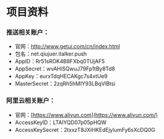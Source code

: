 # 项目资料

### 推送相关账户：

- 官网：<http://www.getui.com/cn/index.html>
- 包名：net.qiujuer.italker.push
- AppID：Rr51sROK4B8FXbq0TUjAF5
- AppSecret：wvAHiSQwuJ79Fp1tBy8Td8
- AppKey：eurxTdqHECAKgc7s4xtUe9
- MasterSecret：2zqRh5hMIY93LBqVlBtsi

### 阿里云相关账户：

- 官网：[https://www.aliyun.com](https://www.aliyun.com/)
- AccessKeyID：LTAIYQD07p05pHQW
- AccessKeySecret：2txxzT8JXiHKEdEjylumFy6sXcDQ0G